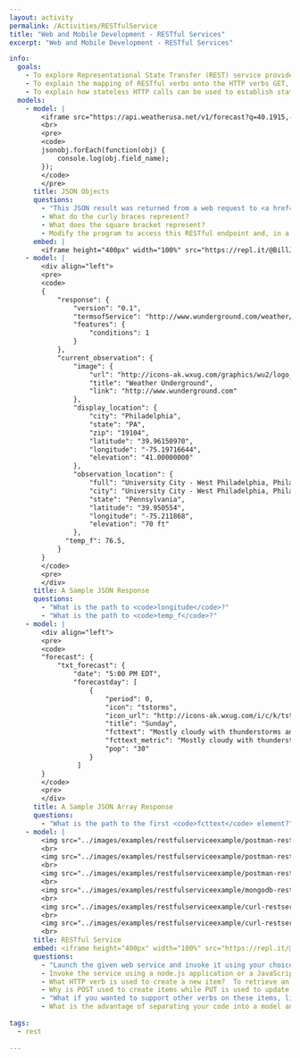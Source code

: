```yaml
---
layout: activity
permalink: /Activities/RESTfulService
title: "Web and Mobile Development - RESTful Services"
excerpt: "Web and Mobile Development - RESTful Services"

info:
  goals: 
    - To explore Representational State Transfer (REST) service providers
    - To explain the mapping of RESTful verbs onto the HTTP verbs GET, PUT, POST, and DELETE
    - To explain how stateless HTTP calls can be used to establish state with a client
  models:
    - model: |
        <iframe src="https://api.weatherusa.net/v1/forecast?q=40.1915,-75.4559&daily=0&units=e&maxtime=7d" width="100%"></iframe>
        <br>
        <pre>
        <code>
        jsonobj.forEach(function(obj) {
            console.log(obj.field_name);
        });
        </code>
        </pre>
      title: JSON Objects
      questions:
        - "This JSON result was returned from a web request to <a href=\"https://api.weatherusa.net/v1/forecast?q=40.1915,-75.4559&daily=0&units=e&maxtime=7d\">https://api.weatherusa.net/v1/forecast?q=40.1915,-75.4559&daily=0&units=e&maxtime=7d</a>, which obtains the 7-day forecast at Ursinus College given the College's latitude and longitude GPS coordinates.  Use a <a href=\"https://jsonformatter.org/json-pretty-print\">JSON Pretty Printer</a> to better format the JSON for reading."
        - What do the curly braces represent?
        - What does the square bracket represent?
        - Modify the program to access this RESTful endpoint and, in a loop, print out each day's date (using <code>validt</code>) and temperature. An example <code>for</code> loop in <a href=\"https://www.w3schools.com/js/js_json_arrays.asp\">JavaScript</a> is given above.
      embed: |
        <iframe height="400px" width="100%" src="https://repl.it/@BillJr99/WeatherClientExample?lite=true" scrolling="no" frameborder="no" allowtransparency="true" allowfullscreen="true" sandbox="allow-forms allow-pointer-lock allow-popups allow-same-origin allow-scripts allow-modals"></iframe>  
    - model: |
        <div align="left">
        <pre>
        <code>
        {
            "response": {
                "version": "0.1",
                "termsofService": "http://www.wunderground.com/weather/api/d/terms.html",
                "features": {
                    "conditions": 1
                }
            },
            "current_observation": {
                "image": {
                    "url": "http://icons-ak.wxug.com/graphics/wu2/logo_130x80.png",
                    "title": "Weather Underground",
                    "link": "http://www.wunderground.com"
                },
                "display_location": {
                    "city": "Philadelphia",
                    "state": "PA",
                    "zip": "19104",
                    "latitude": "39.96150970",
                    "longitude": "-75.19716644",
                    "elevation": "41.00000000"
                },
                "observation_location": {
                    "full": "University City - West Philadelphia, Philadelphia, Pennsylvania",
                    "city": "University City - West Philadelphia, Philadelphia",
                    "state": "Pennsylvania",
                    "latitude": "39.950554",
                    "longitude": "-75.211868",
                    "elevation": "70 ft"
                },
              "temp_f": 76.5,      
            }
        }
        </code>
        <pre>
        </div>
      title: A Sample JSON Response
      questions:
        - "What is the path to <code>longitude</code>?"
        - "What is the path to <code>temp_f</code>?"
    - model: |
        <div align="left">
        <pre>
        <code>
        "forecast": {
            "txt_forecast": {
                "date": "5:00 PM EDT",
                "forecastday": [
                    {
                        "period": 0,
                        "icon": "tstorms",
                        "icon_url": "http://icons-ak.wxug.com/i/c/k/tstorms.gif",
                        "title": "Sunday",
                        "fcttext": "Mostly cloudy with thunderstorms and rain showers. High of 88F. Winds from the SSW at 5 to 15 mph. Chance of rain 30%.",
                        "fcttext_metric": "Mostly cloudy with thunderstorms and rain showers. High of 31C. Breezy. Winds from the SSW at 10 to 20 km/h. Chance of rain 30%.",
                        "pop": "30"
                    }
                 ]
        }
        </code>
        <pre>
        </div>
      title: A Sample JSON Array Response
      questions:
        - "What is the path to the first <code>fcttext</code> element?"  
    - model: |
        <img src="../images/examples/restfulserviceexample/postman-restserviceexample.png" alt="Posting with form parameters">
        <br>
        <img src="../images/examples/restfulserviceexample/postman-restserviceexample-contenttype-applicationjson.png" alt="Posting with application/json Content-Type">
        <br>
        <img src="../images/examples/restfulserviceexample/postman-restserviceexample-get.png" alt="A GET request">
        <br>
        <img src="../images/examples/restfulserviceexample/mongodb-restserviceexample.png" alt="The data store after posting data">
        <br>
        <img src="../images/examples/restfulserviceexample/curl-restserviceexample.png" alt="Posting with cURL from the console">
        <br>
        <img src="../images/examples/restfulserviceexample/curl-restserviceexample-postputget.png" alt="Performing an update with cURL">
        <br>
      title: RESTful Service
      embed: <iframe height="400px" width="100%" src="https://repl.it/@BillJr99/RESTfulServiceExample?lite=true" scrolling="no" frameborder="no" allowtransparency="true" allowfullscreen="true" sandbox="allow-forms allow-pointer-lock allow-popups allow-same-origin allow-scripts allow-modals"></iframe>  
      questions:
        - "Launch the given web service and invoke it using your choice of web client.  To do this, you will want to set up a <a href=\"http://mongodb.com\">mongodb</a> database, add a test user with a password, and allow access from any IP address.  MongoDB will give you a connection string that you can paste into <code>index.js</code> over my default <code>test_user</code> connection string.  <a href=\"https://dev.to/lennythedev/rest-api-with-mongodb-atlas-cloud-node-and-express-in-10-minutes-2ii1\">This article</a> details setting up a MongoDB account and data store."
        - Invoke the service using a node.js application or a JavaScript browser client.
        - What HTTP verb is used to create a new item?  To retrieve an item?  To update an item?  To delete an item?
        - Why is POST used to create items while PUT is used to update them?  Aren't these interchangeable?
        - "What if you wanted to support other verbs on these items, like <code>putOnSale</code>?  Are service endpoints typically nouns or verbs, and how might you re-work a sale verb like this one into an appropriate CRUD endpoint?"
        - What is the advantage of separating your code into a model and a controller implementation?
        
tags:
  - rest
  
---
```


